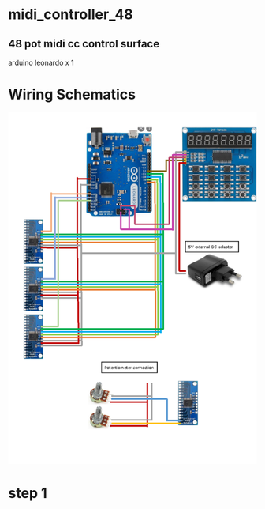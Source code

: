 # midi_controller_48
## 48 pot midi cc control surface  
arduino leonardo x 1
# Wiring Schematics
![picture](https://github.com/i2make/midi_controller_48/blob/main/midi_controller_48_small.png)
# step 1

